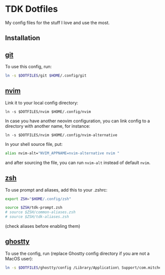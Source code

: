 # TDK Dotfiles

My config files for the stuff I love and use the most.

## Installation

## [git](./git)

To use this config, run:

```sh
ln -s $DOTFILES/git $HOME/.config/git
```

## [nvim](./nvim)

Link it to your local config directory:

```shell
ln -s $DOTFILES/nvim $HOME/.config/nvim
```

In case you have another neovim configuration, you can link config to a directory with another name, for instance:

```shell
ln -s $DOTFILES/nvim $HOME/.config/nvim-alternative
```

In your shell source file, put:

```sh
alias nvim-alt="NVIM_APPNAME=nvim-alternative nvim "
```

and after sourcing the file, you can run `nvim-alt` instead of default `nvim`.

## [zsh](./zsh)

To use prompt and aliases, add this to your .zshrc:

```sh
export ZSH="$HOME/.config/zsh"

source $ZSH/tdk-prompt.zsh
# source $ZSH/common-aliases.zsh
# source $ZSH/tdk-aliases.zsh
```

(check aliases before enabling them)

## [ghostty](./ghostty)

To use the config, run (replace Ghostty config directory if you are not a MacOS user):

```sh
ln -s $DOTFILES/ghostty/config /Library/Application\ Support/com.mitchellh.ghostty/config
```
